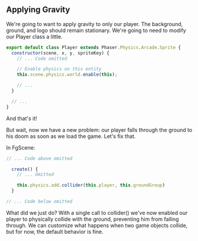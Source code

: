 ## Applying Gravity

We're going to want to apply gravity to only our player. The background, ground, and logo should remain stationary. We're going to need to modify our Player class a little.

```javascript
export default class Player extends Phaser.Physics.Arcade.Sprite {
  constructor(scene, x, y, spriteKey) {
    // ... Code omitted

    // Enable physics on this entity
    this.scene.physics.world.enable(this);

    // ...
  }

  // ...
}
```

And that's it!

But wait, now we have a new problem: our player falls through the ground to his doom as soon as we load the game. Let's fix that.

In FgScene:

```javascript
// ... Code above omitted

  create() {
    // ... Omitted

    this.physics.add.collider(this.player, this.groundGroup)
  }

// ... Code below omitted
```

What did we just do? With a single call to collider() we've now enabled our player to physically collide with the ground, preventing him from falling through. We can customize what happens when two game objects collide, but for now, the default behavior is fine.
